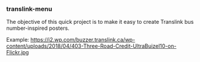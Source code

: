 ### translink-menu

The objective of this quick project is to make it easy to create Translink bus number-inspired posters.

Example: https://i2.wp.com/buzzer.translink.ca/wp-content/uploads/2018/04/403-Three-Road-Credit-UltraBuizel10-on-Flickr.jpg
